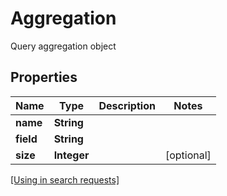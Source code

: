 

# Aggregation

Query aggregation object

## Properties

| Name | Type | Description | Notes |
|------------ | ------------- | ------------- | -------------|
|**name** | **String** |  |  |
|**field** | **String** |  |  |
|**size** | **Integer** |  |  [optional] |

[[Using in search requests]](SearchRequest.md#Aggregation)




